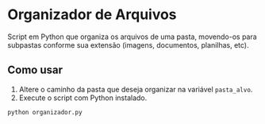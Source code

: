 # Organizador de Arquivos

Script em Python que organiza os arquivos de uma pasta, movendo-os para subpastas conforme sua extensão (imagens, documentos, planilhas, etc).

## Como usar

1. Altere o caminho da pasta que deseja organizar na variável `pasta_alvo`.
2. Execute o script com Python instalado.

```python
python organizador.py
